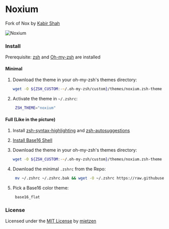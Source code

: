 # Noxium 

Fork of Nox by [Kabir Shah](https://kabir.sh)

![Noxium](https://raw.githubusercontent.com/mietzen/noxium/master/img/noxium.png)

### Install 

Prerequisite: [zsh](http://www.zsh.org/) and [Oh-my-zsh](https://github.com/ohmyzsh/ohmyzsh#basic-installation) are installed


#### Minimal

1. Download the theme in your oh-my-zsh's themes directory:

    ```zsh
    wget -O ${ZSH_CUSTOM:-~/.oh-my-zsh/custom}/themes/noxium.zsh-theme https://raw.githubusercontent.com/mietzen/noxium/master/noxium.zsh-theme
    ```

2. Activate the theme in `~/.zshrc`:
    ```zsh
     ZSH_THEME="noxium"
    ```
#### Full (Like in the picture)

1. Install [zsh-syntax-highlighting](https://github.com/zsh-users/zsh-syntax-highlighting/blob/master/INSTALL.md#oh-my-zsh)
and [zsh-autosuggestions](https://github.com/zsh-users/zsh-autosuggestions/blob/master/INSTALL.md#oh-my-zsh)

2. [Install Base16 Shell](https://github.com/chriskempson/base16-shell#installation)

3. Download the theme in your oh-my-zsh's themes directory:

    ```zsh
    wget -O ${ZSH_CUSTOM:-~/.oh-my-zsh/custom}/themes/noxium.zsh-theme https://raw.githubusercontent.com/mietzen/noxium/master/noxium.zsh-theme
    ```

4. Download the minimal `.zshrc` from the Repo:

    ```zsh
     mv ~/.zshrc ~/.zshrc.bak && wget -O ~/.zshrc https://raw.githubusercontent.com/mietzen/noxium/master/.zshrc
    ```

5. Pick a Base16 color theme:
    ```zsh
     base16_flat
    ```

### License

Licensed under the [MIT License](https://raw.githubusercontent.com/mietzen/noxium/master/LICENSE) by [mietzen](https://github.com/mietzen)
